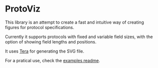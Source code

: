# ProtoViz

This library is an attempt to create a fast and intuitive way of creating figures for protocol specifications.

Currently it supports protocols with fixed and variable field sizes, with the option of showing field lengths and positions.

It uses [Tera](https://keats.github.io/tera/docs) for generating the SVG file.

For a pratical use, check the [examples readme](./examples/README.md).